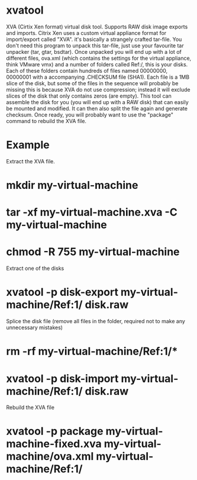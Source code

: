 xvatool
=======

XVA (Cirtix Xen format) virtual disk tool. Supports RAW disk image exports and imports. Citrix Xen uses a custom virtual appliance format for import/export called "XVA". it's basically a strangely crafted tar-file. You don't need this program to unpack this tar-file, just use your favourite tar unpacker (tar, gtar, bsdtar). Once unpacked you will end up with a lot of different files, ova.xml (which contains the settings for the virtual appliance, think VMware vmx) and a number of folders called Ref:<number>/, this is your disks. Each of these folders contain hundreds of files named 00000000, 00000001 with a accompanying .CHECKSUM file (SHA1). Each file is a 1MB slice of the disk, but some of the files in the sequence will probably be missing this is because XVA do not use compression; instead it will exclude slices of the disk that only contains zeros (are empty). This tool can assemble the disk for you (you will end up with a RAW disk) that can easily be mounted and modified. It can then also split the file again and generate checksum. Once ready, you will probably want to use the "package" command to rebuild the XVA file.

Example
=======
Extract the XVA file.

 # mkdir my-virtual-machine
 # tar -xf my-virtual-machine.xva -C my-virtual-machine
 # chmod -R 755 my-virtual-machine

Extract one of the disks

 # xvatool -p disk-export my-virtual-machine/Ref\:1/ disk.raw

Splice the disk file (remove all files in the folder, required not to make any unnecessary mistakes)

 # rm -rf my-virtual-machine/Ref\:1/*
 # xvatool -p disk-import my-virtual-machine/Ref\:1/ disk.raw

Rebuild the XVA file

 # xvatool -p package my-virtual-machine-fixed.xva my-virtual-machine/ova.xml my-virtual-machine/Ref\:1/
